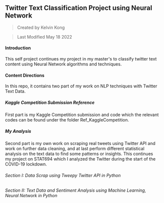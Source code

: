 ## Twitter Text Classification Project using Neural Network

> Created by Kelvin Kong

> Last Modified May 18 2022

#### Introduction
This self project continues my project in my master's to classify twitter text content using Neural Network algorithms and techniques. 

#### Content Directions
In this repo, it contains two part of my work on NLP techniques with Twitter Text Data.

##### Kaggle Competition Submission Reference
First part is my Kaggle Competition submission and code which the relevant codes can be found under the folder Ref_KaggleCompetition.

##### My Analysis
Second part is my own work on scraping real tweets using Twitter API and work on further data cleaning, and at last perform different statistical analysis on the text data to find some patterns or insights. This continues my project on STAT694 which I analyzed the Twitter during the start of the COVID-19 lockdown.

###### Section I: Data Scrap using Tweepy Twitter API in Python

###### Section II: Text Data and Sentiment Analysis using Machine Learning, Neural Network in Python